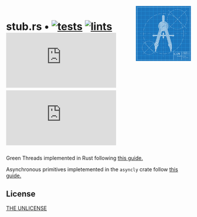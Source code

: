 <img align="right" width="150" height="150" top="100" src="./assets/readme.jpg">

# stub.rs • [![tests](https://github.com/abigger87/stub.rs/actions/workflows/tests.yaml/badge.svg)](https://github.com/abigger87/stub.rs/actions/workflows/tests.yaml) [![lints](https://github.com/abigger87/stub.rs/actions/workflows/lints.yaml/badge.svg)](https://github.com/abigger87/stub.rs/actions/workflows/lints.yaml) ![GitHub](https://img.shields.io/github/license/abigger87/stub.rs)  ![Crates.io](https://img.shields.io/crates/v/stub.rs)

Green Threads implemented in Rust following [this guide.](https://cfsamson.gitbook.io/green-threads-explained-in-200-lines-of-rust/)

Asynchronous primitives impletemented in the `asyncly` crate follow [this guide.](https://cfsamson-1.gitbook.io/async-basics-explained-with-rust/)

## License

[THE UNLICENSE](https://github.com/abigger87/stub.rs/blob/master/LICENSE)
